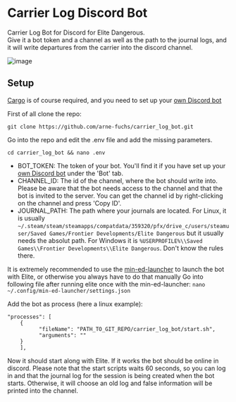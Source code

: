 # Carrier Log Discord Bot
Carrier Log Bot for Discord for Elite Dangerous. <br>
Give it a bot token and a channel as well as the path to the journal logs, and it will write departures from the carrier into the discord channel.

![image](https://user-images.githubusercontent.com/60095837/229081849-910c0b9e-9d9c-4333-817e-d7164bb7ff10.png)

## Setup
<a href=https://www.rust-lang.org/tools/install>Cargo</a> is of course required, and you need to set up your <a href=https://discord.com/developers/applications>own Discord bot</a>

First of all clone the repo:

```git clone https://github.com/arne-fuchs/carrier_log_bot.git```

Go into the repo and edit the .env file and add the missing parameters.

```cd carrier_log_bot && nano .env```

* BOT_TOKEN: The token of your bot. You'll find it if you have set up your <a href=https://discord.com/developers/applications>own Discord bot</a> under the 'Bot' tab.
* CHANNEL_ID: The id of the channel, where the bot should write into. Please be aware that the bot needs access to the channel and that the bot is invited to the server. You can get the channel id by right-clicking on the channel and press 'Copy ID'.
* JOURNAL_PATH: The path where your journals are located. For Linux, it is usually ```~/.steam/steam/steamapps/compatdata/359320/pfx/drive_c/users/steamuser/Saved Games/Frontier Developments/Elite Dangerous``` but it usually needs the absolut path. For Windows it is ```%USERPROFILE%\\Saved Games\\Frontier Developments\\Elite Dangerous```. Don't know the rules there.

It is extremely recommended to use the <a href=https://github.com/rfvgyhn/min-ed-launcher>min-ed-launcher</a> to launch the bot with Elite, or otherwise you always have to do that manually
Go into following file after running elite once with the min-ed-launcher:
```nano ~/.config/min-ed-launcher/settings.json```

Add the bot as process (here a linux example):
```
"processes": [
	{
      	  "fileName": "PATH_TO_GIT_REPO/carrier_log_bot/start.sh",
      	  "arguments": ""
	}
    ],
```

Now it should start along with Elite. If it works the bot should be online in discord. Please note that the start scripts waits 60 seconds, so you can log in and that the journal log for the session is being created when the bot starts. Otherwise, it will choose an old log and false information will be printed into the channel.
